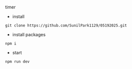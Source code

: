 timer

- install<br/>
```
git clone https://github.com/SunilPark1129/05192025.git
```

- install packages<br/>
```
npm i
```

- start<br/>
```
npm run dev
```
